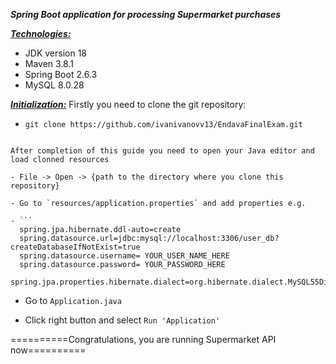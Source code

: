 ***Spring Boot application for processing Supermarket purchases***

<u>***Technologies:***</u> 

- JDK version 18 
- Maven 3.8.1 
- Spring Boot 2.6.3
- MySQL 8.0.28



***<u>Initialization:</u>***
Firstly you need to clone the git repository: 
- ```
  git clone https://github.com/ivanivanovv13/EndavaFinalExam.git
```

After completion of this guide you need to open your Java editor and load clonned resources

- File -> Open -> {path to the directory where you clone this repository}

- Go to `resources/application.properties` and add properties e.g. 

- ```
  spring.jpa.hibernate.ddl-auto=create
  spring.datasource.url=jdbc:mysql://localhost:3306/user_db?createDatabaseIfNotExist=true
  spring.datasource.username= YOUR_USER_NAME_HERE
  spring.datasource.password= YOUR_PASSWORD_HERE
  spring.jpa.properties.hibernate.dialect=org.hibernate.dialect.MySQL55Dialect
  ```
  
- Go to `Application.java`

- Click right button and select `Run 'Application'`

==========Congratulations, you are running Supermarket API now==========

